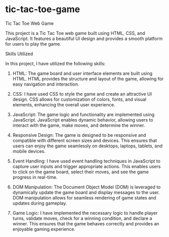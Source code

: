 # tic-tac-toe-game

Tic Tac Toe Web Game

This project is a Tic Tac Toe web game built using HTML, CSS, and JavaScript. It features a beautiful UI design and provides a smooth platform for users to play the game.

Skills Utilized

In this project, I have utilized the following skills:

1. HTML: The game board and user interface elements are built using HTML. HTML provides the structure and layout of the game, allowing for easy navigation and interaction.

2. CSS: I have used CSS to style the game and create an attractive UI design. CSS allows for customization of colors, fonts, and visual elements, enhancing the overall user experience.

3. JavaScript: The game logic and functionality are implemented using JavaScript. JavaScript enables dynamic behavior, allowing users to interact with the game, make moves, and determine the winner.

4. Responsive Design: The game is designed to be responsive and compatible with different screen sizes and devices. This ensures that users can enjoy the game seamlessly on desktops, laptops, tablets, and mobile devices.

5. Event Handling: I have used event handling techniques in JavaScript to capture user inputs and trigger appropriate actions. This enables users to click on the game board, select their moves, and see the game progress in real-time.

6. DOM Manipulation: The Document Object Model (DOM) is leveraged to dynamically update the game board and display messages to the user. DOM manipulation allows for seamless rendering of game states and updates during gameplay.

7. Game Logic: I have implemented the necessary logic to handle player turns, validate moves, check for a winning condition, and declare a winner. This ensures that the game behaves correctly and provides an enjoyable gaming experience.
